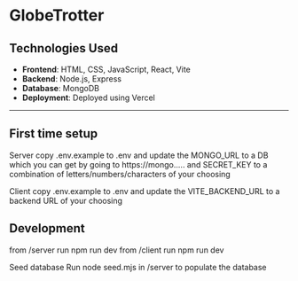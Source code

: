 # GlobeTrotter

## Technologies Used
- **Frontend**: HTML, CSS, JavaScript, React, Vite
- **Backend**: Node.js, Express 
- **Database**: MongoDB 
- **Deployment**: Deployed using Vercel

---

## First time setup

Server
copy .env.example to .env and update the MONGO_URL to a DB which you can get by going to https://mongo..... and SECRET_KEY to a combination of letters/numbers/characters of your choosing

Client
copy .env.example to .env and update the VITE_BACKEND_URL to a backend URL of your choosing

## Development

from /server run npm run dev
from /client run npm run dev

Seed database
Run node seed.mjs in /server to populate the database
